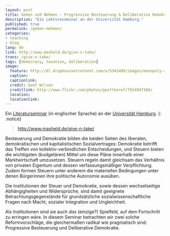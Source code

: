 ```yaml
---
layout: post
title: Geben und Nehmen – Progressive Besteuerung & Deliberative Demokratie
description: "Ein Lektureseminar an der Universität Hamburg."
published: true
permalink: /geben-nehmen/
categories:
- teaching
- blog
lang: de
link: http://www.maxheld.de/give-n-take/
trans: /give-n-take/
tags: [democracy, taxation, deliberation]
image:
  feature: http://dl.dropboxusercontent.com/u/5341489/images/monopoly-real-life_crop.jpg
  caption:
  captionlink:
  credit: Geof Wilson
  creditlink: http://www.flickr.com/photos/geoftheref/7554947366/
  location:
  locationlink:
---
```


Ein [Literaturseminar](https://www.stine.uni-hamburg.de/scripts/mgrqispi.dll?APPNAME=CampusNet&PRGNAME=COURSEDETAILS&ARGUMENTS=-N000000000000001,-N000413,-N0,-N352425125338779,-N352425125317780,-N0,-N0,-N0) (in englischer Sprache) an der [Universität Hamburg](http://www.uni-hamburg.de/).
{: .notice}

> http://www.maxheld.de/give-n-take/

Besteuerung und Demokratie bilden die beiden Seiten des liberalen, demokratischen und kapitalistischen Sozialvertrages:
Demokratie betrifft das Treffen von kollektiv-verbindlichen Entscheidungen, und Steuern bieten die wichtigsten (budgetären) Mittel um diese Pläne innerhalb einer Marktwirtschaft umzusetzen.
Steuern regeln damit gleichsam das Verhältnis von privaten Eigentum und dessen verfassungsmäßiger Verpflichtung.
Zudem formen Steuern unter anderem die materiellen Bedingungen unter denen Bürgerinnen ihre politische Autonomie ausüben.

Die Institutionen der Steuer und Demokratie, sowie dessen wechselseitige Abhängigheiten und Widersprüche, sind damit geeignete Betrachtungsgegenstände für grundsätzliche sozialwissenschaftliche Fragen nach Macht, sozialer Integration und Ungleichheit.

Als Institutionen sind sie auch *das* (einzige?) Spielfeld, auf dem Fortschritt zu erringen wäre.
In diesem Seminar betrachten wir zwei solche Reformvorschläge, die gleichermaßen radikal wie pragmatisch sind: Progressive Besteuerung und Deliberative Demokratie.